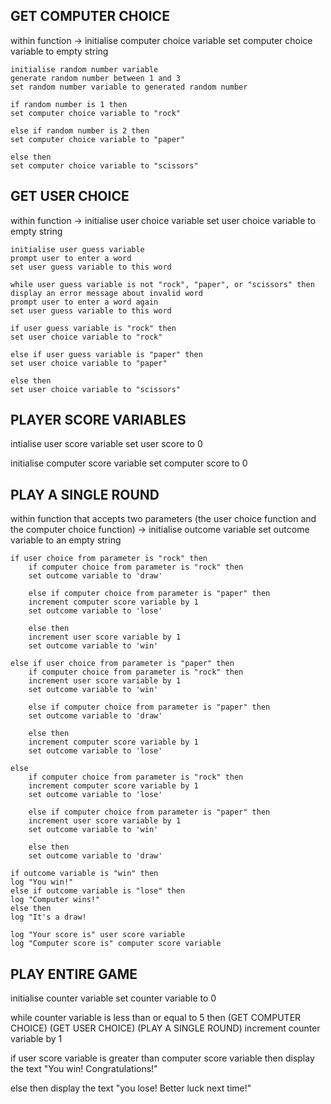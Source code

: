 ## GET COMPUTER CHOICE

within function -> 
    initialise computer choice variable
    set computer choice variable to empty string

    initialise random number variable
    generate random number between 1 and 3
    set random number variable to generated random number

    if random number is 1 then
    set computer choice variable to "rock"

    else if random number is 2 then
    set computer choice variable to "paper"

    else then
    set computer choice variable to "scissors"

## GET USER CHOICE

within function -> 
    initialise user choice variable
    set user choice variable to empty string

    initialise user guess variable
    prompt user to enter a word
    set user guess variable to this word

    while user guess variable is not "rock", "paper", or "scissors" then
    display an error message about invalid word
    prompt user to enter a word again
    set user guess variable to this word

    if user guess variable is "rock" then
    set user choice variable to "rock"

    else if user guess variable is "paper" then
    set user choice variable to "paper"

    else then
    set user choice variable to "scissors"


## PLAYER SCORE VARIABLES

intialise user score variable
set user score to 0

initialise computer score variable 
set computer score to 0

## PLAY A SINGLE ROUND 

within function that accepts two parameters
(the user choice function and the computer choice function) ->
    initialise outcome variable
    set outcome variable to an empty string

    if user choice from parameter is "rock" then
        if computer choice from parameter is "rock" then 
        set outcome variable to 'draw'

        else if computer choice from parameter is "paper" then
        increment computer score variable by 1 
        set outcome variable to 'lose'

        else then
        increment user score variable by 1
        set outcome variable to 'win'

    else if user choice from parameter is "paper" then 
        if computer choice from parameter is "rock" then 
        increment user score variable by 1
        set outcome variable to 'win'

        else if computer choice from parameter is "paper" then
        set outcome variable to 'draw'

        else then
        increment computer score variable by 1
        set outcome variable to 'lose'

    else
        if computer choice from parameter is "rock" then 
        increment computer score variable by 1
        set outcome variable to 'lose'

        else if computer choice from parameter is "paper" then
        increment user score variable by 1 
        set outcome variable to 'win'

        else then
        set outcome variable to 'draw'

    if outcome variable is "win" then
    log "You win!"
    else if outcome variable is "lose" then
    log "Computer wins!"
    else then
    log "It's a draw!

    log "Your score is" user score variable
    log "Computer score is" computer score variable

## PLAY ENTIRE GAME

initialise counter variable
set counter variable to 0

while counter variable is less than or equal to 5 then
(GET COMPUTER CHOICE)
(GET USER CHOICE)
(PLAY A SINGLE ROUND)
increment counter variable by 1

if user score variable is greater than computer score variable then
display the text "You win! Congratulations!"

else then
display the text "you lose! Better luck next time!"

